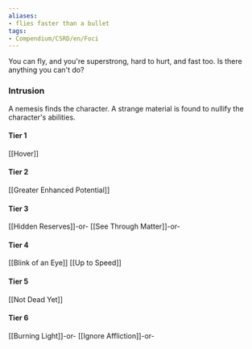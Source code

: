 ```yaml
---
aliases:
- flies faster than a bullet
tags:
- Compendium/CSRD/en/Foci
---
```


You can fly, and you're superstrong, hard to hurt, and fast too. Is there anything you can't do?
 ### Intrusion
A nemesis finds the character. A strange material is found to nullify the character's abilities.

#### Tier 1
[[Hover]]
#### Tier 2
[[Greater Enhanced Potential]]
#### Tier 3
[[Hidden Reserves]]-or-
[[See Through Matter]]-or-
#### Tier 4
[[Blink of an Eye]]
[[Up to Speed]]
#### Tier 5
[[Not Dead Yet]]
#### Tier 6
[[Burning Light]]-or-
[[Ignore Affliction]]-or-
